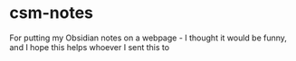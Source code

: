 # csm-notes
 For putting my Obsidian notes on a webpage - I thought it would be funny, and I hope this helps whoever I sent this to
